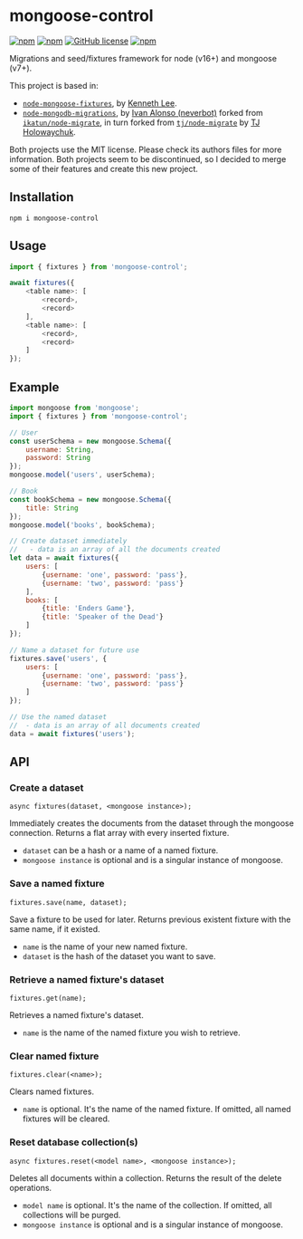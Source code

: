# mongoose-control

[![npm](https://img.shields.io/npm/dt/mongoose-control)](https://www.npmjs.com/package/mongoose-control)
[![npm](https://img.shields.io/npm/dw/mongoose-control)](https://www.npmjs.com/package/mongoose-control)
[![GitHub license](https://img.shields.io/github/license/neverbot/mongoose-control)](https://github.com/neverbot/mongoose-control/blob/master/LICENSE)
[![npm](https://img.shields.io/npm/v/mongoose-control)](https://www.npmjs.com/package/mongoose-control)

Migrations and seed/fixtures framework for node (v16+) and mongoose (v7+).

This project is based in: 

- [`node-mongoose-fixtures`](https://github.com/kennethklee/node-mongoose-fixtures), by [Kenneth Lee](https://github.com/kennethklee).
- [`node-mongodb-migrations`](https://github.com/neverbot/node-mongodb-migrations), by [Ivan Alonso (neverbot)](https://github.com/neverbot) forked from [`ikatun/node-migrate`](https://github.com/ikatun/node-migrate), in turn forked from [`tj/node-migrate`](https://github.com/tj/node-migrate) by [TJ Holowaychuk](https://github.com/tj).

Both projects use the MIT license. Please check its authors files for more information.
Both projects seem to be discontinued, so I decided to merge some of their features and create this new project.

## Installation

`npm i mongoose-control`

## Usage 

```javascript
import { fixtures } from 'mongoose-control';

await fixtures({
    <table name>: [
        <record>,
        <record>
    ],
    <table name>: [
        <record>,
        <record>
    ]
});
```

## Example

```javascript
import mongoose from 'mongoose';
import { fixtures } from 'mongoose-control';

// User
const userSchema = new mongoose.Schema({
    username: String,
    password: String
});
mongoose.model('users', userSchema);

// Book
const bookSchema = new mongoose.Schema({
    title: String
});
mongoose.model('books', bookSchema);

// Create dataset immediately
//   - data is an array of all the documents created
let data = await fixtures({
    users: [
        {username: 'one', password: 'pass'},
        {username: 'two', password: 'pass'}
    ],
    books: [
        {title: 'Enders Game'},
        {title: 'Speaker of the Dead'}
    ]
});

// Name a dataset for future use
fixtures.save('users', {
    users: [
        {username: 'one', password: 'pass'},
        {username: 'two', password: 'pass'}
    ]
});

// Use the named dataset
//  - data is an array of all documents created
data = await fixtures('users');
```

## API

### Create a dataset

`async fixtures(dataset, <mongoose instance>);`

Immediately creates the documents from the dataset through the mongoose connection. Returns a flat array with every inserted fixture.

* `dataset` can be a hash or a name of a named fixture.
* `mongoose instance` is optional and is a singular instance of mongoose.

### Save a named fixture

`fixtures.save(name, dataset);`

Save a fixture to be used for later. Returns previous existent fixture with the same name, if it existed.

* `name` is the name of your new named fixture.
* `dataset` is the hash of the dataset you want to save.

### Retrieve a named fixture's dataset

`fixtures.get(name);`

Retrieves a named fixture's dataset.

* `name` is the name of the named fixture you wish to retrieve.

### Clear named fixture

`fixtures.clear(<name>);`

Clears named fixtures.

* `name` is optional. It's the name of the named fixture. If omitted, all named fixtures will be cleared.

### Reset database collection(s)

`async fixtures.reset(<model name>, <mongoose instance>);`

Deletes all documents within a collection. Returns the result of the delete operations.

* `model name` is optional. It's the name of the collection. If omitted, all collections will be purged.
* `mongoose instance` is optional and is a singular instance of mongoose.
